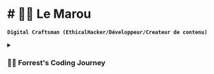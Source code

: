 # # 🏄‍♂️ Le Marou

**`Digital Craftsman (EthicalHacker/Développeur/Createur de contenu)`**
<details>
 <summary><h3>👨‍💻 Forrest's Coding Journey</h3></summary>
   Moi c'est Oumar, je suis passionné par la cybersécurité, le développement d'applications et les nouvelles technologies.j'ai eu le privilège de développer mes compétences au sein de L'agence de technologies de l'information et de la communication, Orange digital Centre Cameroun et aussi MenFahs dans le cadre de mes projets de fin d'études et professionnelles. Actuellement étudiant en Master 1 en cybersecurité,intelligence artificielle &big data je souhaite à terme devenir Analyste SOC

♡Autodidacte ♧ Rigoureux ♤travail en équipe

je souhaite intervenir à l'occasion des différentes étape d'un projet en Cybersécurité :
⚡ Red Team ;
⚡ Test d'intrusion ; 
⚡ Blue Team ;
⚡ SOC ;
⚡ CTF ;
⚡ Analyse Malware et OSINT.
Grâce à mes différentes expériences, j'ai pu développer ces dernières années des compétences en terme de :
✔ Développement Web ;
✔ Test intrusion Web et Active Directory ;
✔ Installation équipement réseau.
 j'ai également créé :
une page sur Facebook et une chaîne youtube où je partage mes connaissances en Ethical Hacking et mes passions en informatiques.

   <p align="left">
      <a href="https://www.youtube.com/@lemarou639/videos">
         <img alt="youtube subscribers" title=" Abonne toi a ma chaine YouTube" src="https://custom-icon-badges.demolab.com/youtube/channel/subscribers/UC2WHjPDvbE6O328n17ZGcfg?color=%23E05D44&label=SUBSCRIBE&logo=video&logoColor=white&style=for-the-badge&labelColor=CE4630"/></a> 
      <a href="https://www.youtube.com/@lemarou639/videos">
         <img alt="youtube vues" title="YouTube vues" src="https://custom-icon-badges.demolab.com/youtube/channel/views/UC2WHjPDvbE6O328n17ZGcfg?color=%23E1AD0E&logo=eye&logoColor=white&style=for-the-badge&labelColor=C79600"/></a> 
      <a href="https://github.com/le-marou?tab=followers">
         <img alt="followers" title="Follow me on Github" src="https://custom-icon-badges.demolab.com/github/followers/le-marou?color=236ad3&labelColor=1155ba&style=for-the-badge&logo=person-add&label=Follow&logoColor=white"/></a>
      <a href="https://github.com/le-marou?tab=repositories&sort=stargazers">
         <img alt="total stars" title="Total stars on GitHub" src="https://custom-icon-badges.demolab.com/github/stars/le-marou?color=55960c&style=for-the-badge&labelColor=488207&logo=star"/></a>
   </p>

---

### 🧰 Languages and Tools

<img align="left" alt="Java" width="30px" style="padding-right:10px;" src="https://cdn.jsdelivr.net/gh/devicons/devicon/icons/java/java-original.svg"/>
<img align="left" alt="TypeScript" width="30px" style="padding-right:10px;" src="https://cdn.jsdelivr.net/gh/devicons/devicon/icons/typescript/typescript-plain.svg" />
<img align="left" alt="Git" width="30px" style="padding-right:10px;" src="https://cdn.jsdelivr.net/gh/devicons/devicon/icons/git/git-original.svg" />
<img align="left" alt="Linux" width="30px" style="padding-right:10px;" src="https://cdn.jsdelivr.net/gh/devicons/devicon/icons/linux/linux-original.svg" />
<img align="left" alt="HTML" width="30px" style="padding-right:10px;" src="https://cdn.jsdelivr.net/gh/devicons/devicon/icons/html5/html5-plain.svg" />
<img align="left" alt="CSS" width="30px" style="padding-right:10px;" src="https://cdn.jsdelivr.net/gh/devicons/devicon/icons/css3/css3-plain.svg" />
<img align="left" alt="JavaScript" width="30px" style="padding-right:10px;" src="https://cdn.jsdelivr.net/gh/devicons/devicon/icons/javascript/javascript-plain.svg" />
<img align="left" alt="React" width="30px" style="padding-right:10px;" src="https://cdn.jsdelivr.net/gh/devicons/devicon/icons/react/react-original.svg" />
<img align="left" alt="NodeJS" width="30px" style="padding-right:10px;" src="https://cdn.jsdelivr.net/gh/devicons/devicon/icons/nodejs/nodejs-original.svg" />
<img align="left" alt="Python" width="30px" style="padding-right:10px;" src="https://cdn.jsdelivr.net/gh/devicons/devicon/icons/python/python-plain.svg" />
<img align="left" alt="C++" width="30px" style="padding-right:10px;" src="https://cdn.jsdelivr.net/gh/devicons/devicon/icons/cplusplus/cplusplus-line.svg" />
<img align="left" alt="GitHub" width="30px" style="padding-right:10px;" src="https://cdn.jsdelivr.net/gh/devicons/devicon/icons/github/github-original.svg" />
<img align="left" alt="Gradle" width="30px" style="padding-right:10px;" src="https://cdn.jsdelivr.net/gh/devicons/devicon/icons/gradle/gradle-plain.svg" />
<img align="left" alt="Bash" width="30px" style="padding-right:10px;" src="https://cdn.jsdelivr.net/gh/devicons/devicon/icons/bash/bash-original.svg" />
<br />

#

### 📺 Mes YouTube Videos

<!-- BEGIN YOUTUBE-CARDS -->
[![Sensibilisation contre du piratage de webcam par phishing](https://ytcards.demolab.com/?id=46LN42Ur9mE&title=Sensibilisation+contre+du+piratage+de+webcam+par+phishing&lang=en&timestamp=1656093010&background_color=%230d1117&title_color=%23ffffff&stats_color=%23dedede&width=250 "Sensibilisation contre du piratage de webcam par phishing")](https://www.youtube.com/watch?v=46LN42Ur9mE)
[![Soutenance Bts en Gestion des systèmes d'informations](https://ytcards.demolab.com/?id=7gTNjSHiBVA&title=Soutenance+Bts+en+Gestion+des+syst%C3%A8mes+d%27informations&lang=en&timestamp=1654697106&background_color=%230d1117&title_color=%23ffffff&stats_color=%23dedede&width=250 "Soutenance Bts en Gestion des systèmes d'informations")](https://www.youtube.com/watch?v=7gTNjSHiBVA)
[![Puissant  Dorks Google](https://ytcards.demolab.com/?id=FAPWvVnMR8w&title=Puissant++Dorks+Google&lang=en&timestamp=1654689082&background_color=%230d1117&title_color=%23ffffff&stats_color=%23dedede&width=250 "Puissant  Dorks Google")](https://www.youtube.com/watch?v=FAPWvVnMR8w)
[![Turtle Design Python](https://ytcards.demolab.com/?id=Kz-85oKpH7Y&title=Turtle+Design+Python&lang=en&timestamp=1654688037&background_color=%230d1117&title_color=%23ffffff&stats_color=%23dedede&width=250 "Turtle Design Python")](https://www.youtube.com/watch?v=Kz-85oKpH7Y)
[![Installation et configuration complètent de Windows serveur](https://ytcards.demolab.com/?id=F90-YKkOe4o&title=Installation+et+configuration+compl%C3%A8tent+de+Windows+serveur&lang=en&timestamp=1654687115&background_color=%230d1117&title_color=%23ffffff&stats_color=%23dedede&width=250 "Installation et configuration complètent de Windows serveur")](https://www.youtube.com/watch?v=F90-YKkOe4o)
[![POURQUOI UNE NOUVELLE REGLE D'UTILISATION WHATSAPP ??? ET QUELLE MEILLEURE ALTERNATIVE A WHATSAPP ?](https://ytcards.demolab.com/?id=z6_0XKp0mGc&title=POURQUOI+UNE+NOUVELLE+REGLE+D%27UTILISATION+WHATSAPP+%3F%3F%3F+ET+QUELLE+MEILLEURE+ALTERNATIVE+A+WHATSAPP+%3F&lang=en&timestamp=1611704112&background_color=%230d1117&title_color=%23ffffff&stats_color=%23dedede&width=250 "POURQUOI UNE NOUVELLE REGLE D'UTILISATION WHATSAPP ??? ET QUELLE MEILLEURE ALTERNATIVE A WHATSAPP ?")](https://www.youtube.com/watch?v=z6_0XKp0mGc)
<!-- END YOUTUBE-CARDS -->

[<img src="https://custom-icon-badges.demolab.com/badge/-Subscribe%20For%20More-red?style=for-the-badge&logo=video&logoColor=white"/>](https://www.youtube.com/@lemarou639/videos)

#

### 📊 Stats

![Forrest's GitHub stats](https://github-readme-stats.vercel.app/api?username=le-marou&show_icons=true&theme=gruvbox)

<!-- ![GitHub Streak](https://streak-stats.demolab.com?user=le-marou&theme=gruvbox&border_radius=4.5) -->

#
Je suis un passioné de la technologie indépendant et un créateur de contenu qui construit ma version du monde numérique une étape à la fois.tout le contenu vidéo est construit de l'idéation et de la planification, jusqu'à la finalisation du contenu avec des touches artistiques. Je publie ce contenu sur ma chaîne YouTube "[lemarou639] plus de  100 subscribers.

[Page_Facbook]: https://www.facebook.com/profile.php?id=100063481061853
[Youtube]: https://youtube.com/channel/UCxlWRWlrKmdkEpD64q6pxRA
[Github]:https://github.com/le-marou

